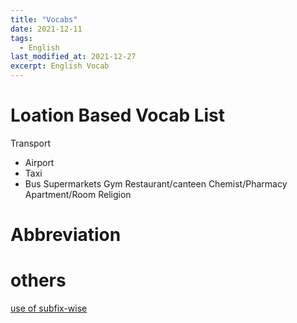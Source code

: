 ```yaml
---
title: "Vocabs"
date: 2021-12-11
tags:
  - English
last_modified_at: 2021-12-27
excerpt: English Vocab
---
```

# Loation Based Vocab List

Transport
  - Airport
  - Taxi
  - Bus
Supermarkets
Gym
Restaurant/canteen
Chemist/Pharmacy
Apartment/Room
Religion

# Abbreviation
# others
[use of subfix-wise](https://english.stackexchange.com/questions/6713/when-is-it-correct-to-use-the-wise-suffix)